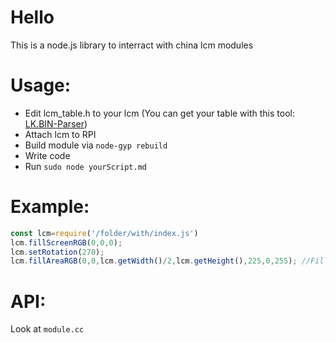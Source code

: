# Hello
This is a node.js library to interract with china lcm modules

# Usage:
- Edit lcm_table.h to your lcm (You can get your table with this tool: [LK.BIN-Parser](https://github.com/Creeplays/LK.BIN-Parser))
- Attach lcm to RPI
- Build module via `node-gyp rebuild`
- Write code
- Run `sudo node yourScript.md`

# Example:
```js
const lcm=require('/folder/with/index.js')
lcm.fillScreenRGB(0,0,0);
lcm.setRotation(270);
lcm.fillAreaRGB(0,0,lcm.getWidth()/2,lcm.getHeight(),225,0,255); //Fill half of screen with purple
```

# API:
Look at `module.cc`